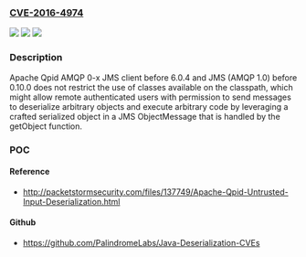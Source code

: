### [CVE-2016-4974](https://cve.mitre.org/cgi-bin/cvename.cgi?name=CVE-2016-4974)
![](https://img.shields.io/static/v1?label=Product&message=n%2Fa&color=blue)
![](https://img.shields.io/static/v1?label=Version&message=%3D%20n%2Fa%20&color=brighgreen)
![](https://img.shields.io/static/v1?label=Vulnerability&message=n%2Fa&color=brighgreen)

### Description

Apache Qpid AMQP 0-x JMS client before 6.0.4 and JMS (AMQP 1.0) before 0.10.0 does not restrict the use of classes available on the classpath, which might allow remote authenticated users with permission to send messages to deserialize arbitrary objects and execute arbitrary code by leveraging a crafted serialized object in a JMS ObjectMessage that is handled by the getObject function.

### POC

#### Reference
- http://packetstormsecurity.com/files/137749/Apache-Qpid-Untrusted-Input-Deserialization.html

#### Github
- https://github.com/PalindromeLabs/Java-Deserialization-CVEs

